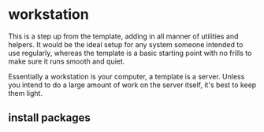 
# workstation

This is a step up from the template, adding in all manner of utilities and helpers.  It would be the ideal setup for any system someone intended to use regularly, whereas the template is a basic starting point with no frills to make sure it runs smooth and quiet.

Essentially a workstation is your computer, a template is a server.  Unless you intend to do a large amount of work on the server itself, it's best to keep them light.


## install packages


